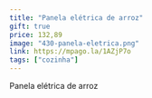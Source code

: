 ```yaml
---
title: "Panela elétrica de arroz"
gift: true
price: 132,89
image: "430-panela-eletrica.png"
link: https://mpago.la/1AZjP7o
tags: ["cozinha"]
---
```


Panela elétrica de arroz
